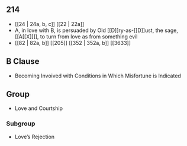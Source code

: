 ## 214
- [[24 | 24a, b, c]] [[22 | 22a]] 
- A, in love with B, is persuaded by Old [[D]]ry-as-[[D]]ust, the sage, [[A[[X]]]], to turn from love as from something evil
- [[82 | 82a, b]] [[205]] [[352 | 352a, b]] [[3633]] 

## B Clause
- Becoming Invoived with Conditions in Which Misfortune is Indicated

## Group
- Love and Courtship

### Subgroup
- Love’s Rejection

